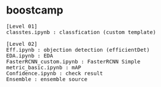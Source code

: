 # boostcamp
<pre>
[Level 01]
classtes.ipynb : classfication (custom template)

[Level 02]
Eff.ipynb : objection detection (efficientDet)
EDA.ipynb : EDA
FasterRCNN_custom.ipynb : FasterRCNN Simple
metric_basic.ipynb : mAP 
Confidence.ipynb : check result
Ensemble : ensemble source

</pre>